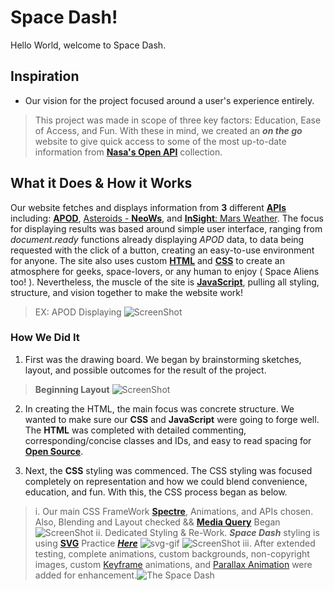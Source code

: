 # Space Dash!
Hello World, welcome to Space Dash.

## Inspiration
* Our vision for the project focused around a user's experience entirely.
> This project was made in scope of three key factors: Education, Ease of Access, and Fun. With these in mind, we created an _**on the go**_ website to give quick access to some of the most up-to-date information from [**Nasa's Open API**](https://api.nasa.gov/) collection. 

## What it Does & How it Works
 Our website fetches and displays information from **3** different [**APIs**](https://developer.mozilla.org/en-US/docs/Web/API) including: [**APOD**](https://apod.nasa.gov/apod/astropix.html), [Asteroids - **NeoWs**](https://ssd.jpl.nasa.gov/sbdb_query.cgi), and [**InSight**: Mars Weather](https://mars.nasa.gov/insight/weather/). The focus for displaying results was based around simple user interface, ranging from *document.ready* functions already displaying *APOD* data, to data being requested with the click of a button, creating an easy-to-use environment for anyone. The site also uses custom [**HTML**](https://developer.mozilla.org/en-US/docs/Web/HTML) and [**CSS**](https://developer.mozilla.org/en-US/docs/Glossary/CSS) to create an atmosphere for geeks, space-lovers, or any human to enjoy ( Space Aliens too! ). Nevertheless, the muscle of the site is  [**JavaScript**](https://developer.mozilla.org/en-US/docs/Web/JavaScript), pulling all styling, structure, and vision together to make the website work!

> EX: APOD Displaying ![ScreenShot](https://user-images.githubusercontent.com/67067481/93421250-73273480-f876-11ea-9d5a-a286eb7a67c2.PNG)

### How We Did It
1.  First was the drawing board. We began by brainstorming sketches, layout, and possible outcomes for the result of the project.
> **Beginning Layout** ![ScreenShot](https://user-images.githubusercontent.com/67067481/93419827-6d7c1f80-f873-11ea-9359-72555de2f7b0.png)

2.  In creating the HTML, the main focus was concrete structure. We wanted to make sure our **CSS** and **JavaScript** were going to forge well. The **HTML** was completed with detailed commenting, corresponding/concise classes and IDs, and easy to read spacing for [**Open Source**](https://opensource.com/resources/what-open-source). 

3. Next, the **CSS** styling was commenced. The CSS styling was focused completely on representation and how we could blend convenience, education, and fun. With this, the CSS process began as below.
> i. Our main CSS FrameWork [**Spectre**](https://picturepan2.github.io/spectre/index.html), Animations, and APIs chosen. Also, Blending and Layout checked && [**Media Query**](https://developer.mozilla.org/en-US/docs/Web/CSS/Media_Queries) Began
![ScreenShot](https://user-images.githubusercontent.com/67067481/93421621-7b33a400-f877-11ea-92c6-6995c510a313.png)
> ii. Dedicated Styling & Re-Work. _**Space Dash**_ styling is using [**SVG**](https://developer.mozilla.org/en-US/docs/Web/SVG) Practice [_**Here**_](https://jsfiddle.net/0cLrmn4e/)
![svg-gif](https://user-images.githubusercontent.com/67067481/93422355-37419e80-f879-11ea-868d-42cb0c855a38.gif)
![ScreenShot](https://user-images.githubusercontent.com/67067481/93422440-69eb9700-f879-11ea-9313-aab029bba308.PNG)
 > iii. After extended testing, complete animations, custom backgrounds, non-copyright images, custom [Keyframe](https://developer.mozilla.org/en-US/docs/Web/CSS/@keyframes) animations, and [Parallax Animation](https://dixonandmoe.com/rellax/) were added for enhancement.![The Space Dash](https://user-images.githubusercontent.com/67067481/93424636-0152e900-f87e-11ea-9fbe-5ef5d967bb7e.gif)